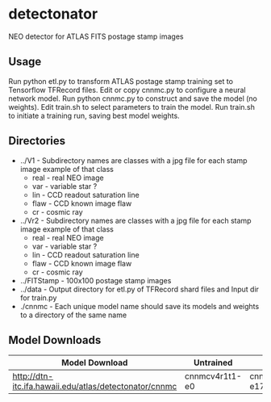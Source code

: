# detectonator
NEO detector for ATLAS FITS postage stamp images

## Usage
Run python etl.py to transform ATLAS postage stamp training set to Tensorflow TFRecord files.
Edit or copy cnnmc.py to configure a neural network model.
Run python cnnmc.py to construct and save the model (no weights).
Edit train.sh to select parameters to train the model.
Run train.sh to initiate a training run, saving best model weights.

## Directories
-   ../V1 - Subdirectory names are classes with a jpg file for each stamp image example of that class
    - real - real NEO image
    - var  - variable star ?
    - lin  - CCD readout saturation line
    - flaw - CCD known image flaw
    - cr   - cosmic ray
-   ../Vr2 - Subdirectory names are classes with a jpg file for each stamp image example of that class
    - real - real NEO image
    - var  - variable star ?
    - lin  - CCD readout saturation line
    - flaw - CCD known image flaw
    - cr   - cosmic ray
-   ../FITStamp - 100x100 postage stamp images
-   ../data - Output directory for etl.py of TFRecord shard files and Input dir for train.py
-   ./cnnmc - Each unique model name should save its models and weights to a directory of the same name

## Model Downloads

| Model Download | Untrained | Trained |
| -------------- | --------- | ------- |
|http://dtn-itc.ifa.hawaii.edu/atlas/detectonator/cnnmc | cnnmcv4r1t1-e0 | cnnmcv4r1t1-e17 |

